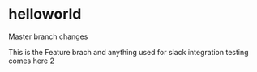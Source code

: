 
# helloworld

Master branch changes

This is the Feature brach and anything used for slack integration testing comes here 2

